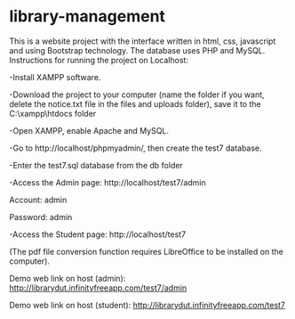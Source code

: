 # library-management
This is a website project with the interface written in html, css, javascript and using Bootstrap technology. The database uses PHP and MySQL. Instructions for running the project on Localhost:

-Install XAMPP software.

-Download the project to your computer (name the folder if you want, delete the notice.txt file in the files and uploads folder), save it to the C:\xampp\htdocs folder

-Open XAMPP, enable Apache and MySQL.

-Go to http://localhost/phpmyadmin/, then create the test7 database.

-Enter the test7.sql database from the db folder

-Access the Admin page: http://localhost/test7/admin

Account: admin

Password: admin

-Access the Student page: http://localhost/test7

(The pdf file conversion function requires LibreOffice to be installed on the computer).

Demo web link on host (admin): http://librarydut.infinityfreeapp.com/test7/admin

Demo web link on host (student): http://librarydut.infinityfreeapp.com/test7

